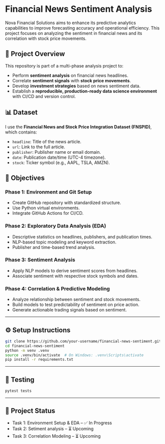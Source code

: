 # Financial News Sentiment Analysis

Nova Financial Solutions aims to enhance its predictive analytics capabilities to improve forecasting accuracy and operational efficiency. This project focuses on analyzing the sentiment in financial news and its correlation with stock price movements.

## 🚀 Project Overview

This repository is part of a multi-phase analysis project to:

- Perform **sentiment analysis** on financial news headlines.
- Correlate **sentiment signals** with **stock price movements**.
- Develop **investment strategies** based on news sentiment data.
- Establish a **reproducible, production-ready data science environment** with CI/CD and version control.

## 📊 Dataset

I use the **Financial News and Stock Price Integration Dataset (FNSPID)**, which contains:
- `headline`: Title of the news article.
- `url`: Link to the full article.
- `publisher`: Publisher name or email domain.
- `date`: Publication date/time (UTC-4 timezone).
- `stock`: Ticker symbol (e.g., AAPL, TSLA, AMZN).

## 🧠 Objectives

### Phase 1: Environment and Git Setup
- Create GitHub repository with standardized structure.
- Use Python virtual environments.
- Integrate GitHub Actions for CI/CD.

### Phase 2: Exploratory Data Analysis (EDA)
- Descriptive statistics on headlines, publishers, and publication times.
- NLP-based topic modeling and keyword extraction.
- Publisher and time-based trend analysis.

### Phase 3: Sentiment Analysis
- Apply NLP models to derive sentiment scores from headlines.
- Associate sentiment with respective stock symbols and dates.

### Phase 4: Correlation & Predictive Modeling
- Analyze relationship between sentiment and stock movements.
- Build models to test predictability of sentiment on price action.
- Generate actionable trading signals based on sentiment.

---


## ⚙️ Setup Instructions

```bash
git clone https://github.com/your-username/financial-news-sentiment.git
cd financial-news-sentiment
python -m venv .venv
source .venv/bin/activate  # On Windows: .venv\Scripts\activate
pip install -r requirements.txt
```

--- 

## 🧪 Testing

```bash
pytest tests
```

--- 

## 📌 Project Status

- Task 1: Environment Setup & EDA – ✅ In Progress
- Task 2: Setiment analysis – ⏳ Upcoming
- Task 3: Correlation Modeling – ⏳ Upcoming


